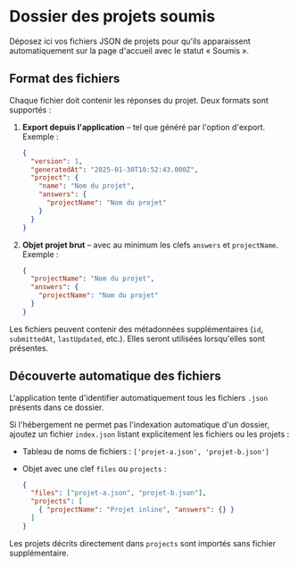 # Dossier des projets soumis

Déposez ici vos fichiers JSON de projets pour qu'ils apparaissent automatiquement
sur la page d'accueil avec le statut « Soumis ».

## Format des fichiers

Chaque fichier doit contenir les réponses du projet. Deux formats sont
supportés :

1. **Export depuis l'application** – tel que généré par l'option d'export.
   Exemple :

   ```json
   {
     "version": 1,
     "generatedAt": "2025-01-30T10:52:43.000Z",
     "project": {
       "name": "Nom du projet",
       "answers": {
         "projectName": "Nom du projet"
       }
     }
   }
   ```

2. **Objet projet brut** – avec au minimum les clefs `answers` et `projectName`.
   Exemple :

   ```json
   {
     "projectName": "Nom du projet",
     "answers": {
       "projectName": "Nom du projet"
     }
   }
   ```

Les fichiers peuvent contenir des métadonnées supplémentaires (`id`,
`submittedAt`, `lastUpdated`, etc.). Elles seront utilisées lorsqu'elles sont
présentes.

## Découverte automatique des fichiers

L'application tente d'identifier automatiquement tous les fichiers `.json`
présents dans ce dossier.

Si l'hébergement ne permet pas l'indexation automatique d'un dossier, ajoutez
un fichier `index.json` listant explicitement les fichiers ou les projets :

- Tableau de noms de fichiers : `['projet-a.json', 'projet-b.json']`
- Objet avec une clef `files` ou `projects` :

  ```json
  {
    "files": ["projet-a.json", "projet-b.json"],
    "projects": [
      { "projectName": "Projet inline", "answers": {} }
    ]
  }
  ```

Les projets décrits directement dans `projects` sont importés sans fichier
supplémentaire.

